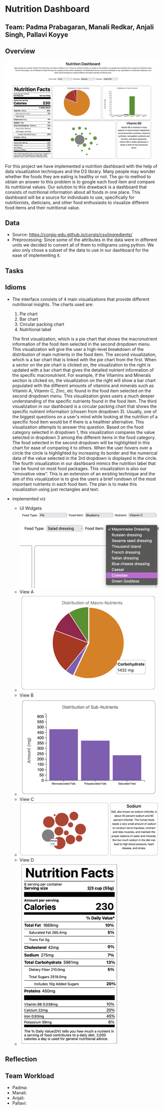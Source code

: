 # Nutrition Dashboard
## Team: Padma Prabagaran, Manali Redkar, Anjali Singh, Pallavi Koyye

## Overview
![thumbnail](images/thumbnail.png)
For this project we have implemented a nutrition dashboard with the help of data visualization techniques and the D3 library. Many people may wonder whether the foods they are eating is healthy or not. The go-to method to obtain an answer to this problem is to google each food item and compare its nutritional values. Our solution to this drawback is a dashboard that consists of nutritional information about all foods in one place. This dashboard will be a source for individuals to use, specifically for nutritionists, dieticians, and other food enthusiasts to visualize different food items and their nutritional value.
## Data
- Source: https://corgis-edu.github.io/corgis/csv/ingredients/
- Preprocessing: Since some of the attributes in the data were in different units we decided to convert all of them to milligrams using python. We also only chose a subset of the data to use in our dashboard for the ease of implementing it.
## Tasks
## Idioms
- The interface consists of 4 main visualizations that provide different nutritional insights. The charts used are:
  1. Pie chart
  2. Bar chart 
  3. Circular packing chart 
  4. Nutritional label 
 
 
  The first visualization, which is a pie chart that shows the macronutrient information of the food item selected in the second dropdown menu. This visualization will give the user a high-level breakdown of the distribution of main nutrients in the food item. 
  The second visualization, which is a bar chart that is linked with the pie chart from the first. When a sector on the pie chart is clicked on, the visualization to the right is updated with a bar chart that gives the detailed nutrient information of the specific macronutrient. For example, if the Vitamins and Minerals section is clicked on, the visualization on the right will show a bar chart populated with the different amounts of vitamins and minerals such as Vitamin A, Vitamin C, Zinc, etc found in the food item selected on the second dropdown menu. This visualization gives users a much deeper understanding of the specific nutrients found in the food item.
	The third visualization in our dashboard is a circular packing chart that shows the specific nutrient information (chosen from dropdown 3). Usually, one of the biggest questions on a user's mind while looking at the nutrition of a specific food item would be if there is a healthier alternative. This visualization attempts to answer this question. Based on the food category selected in dropdown 1, this visualization compares the value selected in dropdown 3 among the different items in the food category. The food selected in the second dropdown will be highlighted in this chart for ease of comparing it to others. When the user hovers over a circle the circle is highlighted by increasing its border and the numerical data of the value selected in the 3rd dropdown is displayed in the circle.
  The fourth visualization in our dashboard mimics the nutrition label that can be found on most food packages. This visualization is also our “innovative view”.  This is an extension of an existing technique and the aim of this visualization is to give the users a brief rundown of the most important nutrients in each food item. The plan is to make this visualization using just rectangles and text. 

- implemented viz
  - UI Widgets
  ![ui](images/dropdowns.png)
  ![ui2](images/dropdown2.png)
  - View A 
  - <img src="images/a.png" alt="viewA" width="450" class="center"/>
  - View B 
  - <img src="images/b.png" alt="viewB" width="450" class="center"/>
  - View C 
  - <img src="images/c.png" alt="viewC" width="600" class="center"/>
  - View D 
  - <img src="images/d.png" alt="viewd" height="600" class="center"/>
  
## Reflection

## Team Workload
- Padma:
- Manali:
- Anjali:
- Pallavi:

